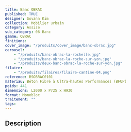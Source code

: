 ```yaml
---
title: Banc OBRAC
published: TRUE
designer: Sovann Kim
collection: Mobilier urbain
category: Assise
sub_category: 06 Banc
gamme: OBRAC
finitions:
cover_image: "/produits/cover_image/banc-obrac.jpg"
carousel:
    - "/produits/banc-obrac-la-rochelle.jpg"
    - "/produits/banc-obrac-la-roche-sur-yon.jpg"
    - "/produits/deux-banc-obrac-la-roche-sur-yon.jpg"
filaire:
    - "/produits/filaires/filaire-cantine-04.png"
reference: BSOBRAC0101
materiau: Béton Fibré à Ultra-hautes Performances (BFUP)
poids: 441
dimensions: L2000 x P725 x H930
format: Monobloc
traitement: ""
tags:
---
```


## Description
